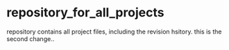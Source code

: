 # repository_for_all_projects
repository contains all project files, including the revision hsitory. 
this is the second change..